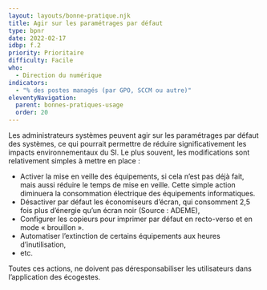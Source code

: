 ```yaml
---
layout: layouts/bonne-pratique.njk
title: Agir sur les paramétrages par défaut
type: bpnr
date: 2022-02-17
idbp: f.2
priority: Prioritaire
difficulty: Facile
who:
  - Direction du numérique
indicators:
  - "% des postes managés (par GPO, SCCM ou autre)"
eleventyNavigation:
  parent: bonnes-pratiques-usage
  order: 20
---
```


Les administrateurs systèmes peuvent agir sur les paramétrages par défaut des systèmes, ce qui pourrait permettre de réduire significativement les impacts environnementaux du SI. Le plus souvent, les modifications sont relativement simples à mettre en place : 
* Activer la mise en veille des équipements, si cela n’est pas déjà fait, mais aussi réduire le temps de mise en veille. Cette simple action diminuera la consommation électrique des équipements informatiques. 
* Désactiver par défaut les économiseurs d’écran, qui consomment 2,5 fois plus d’énergie qu’un écran noir (Source : ADEME),
* Configurer les copieurs pour imprimer par défaut en recto-verso et en mode « brouillon ».
* Automatiser l’extinction de certains équipements aux heures d’inutilisation,
* etc. 

Toutes ces actions, ne doivent pas déresponsabiliser les utilisateurs dans l’application des écogestes.
